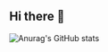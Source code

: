 ## Hi there 👋

![Anurag's GitHub stats](https://github-readme-stats.vercel.app/api?username=brainaginary&show_icons=true&theme=tokyonight)

<!--
**brainaginary/brainaginary** is a ✨ _special_ ✨ repository because its `README.md` (this file) appears on your GitHub profile.

Here are some ideas to get you started:

- 🔭 I’m currently working on ...
- 🌱 I’m currently learning ...
- 👯 I’m looking to collaborate on ...
- 🤔 I’m looking for help with ...
- 💬 Ask me about ...
- 📫 How to reach me: ...
- 😄 Pronouns: ...
- ⚡ Fun fact: ...
-->
